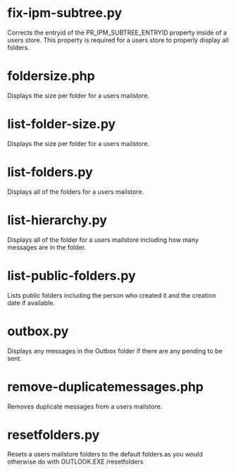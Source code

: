 fix-ipm-subtree.py
=====
Corrects the entryid of the PR\_IPM\_SUBTREE\_ENTRYID property inside of a users store.
This property is required for a users store to properly display all folders.

foldersize.php
=====
Displays the size per folder for a users mailstore.

list-folder-size.py
=====
Displays the size per folder for a users mailstore.

list-folders.py
=====
Displays all of the folders for a users mailstore.

list-hierarchy.py
=====
Displays all of the folder for a users mailstore including how many messages are in the folder.

list-public-folders.py
=====
Lists public folders including the person who created it and the creation date if available.

outbox.py
=====
Displays any messages in the Outbox folder if there are any pending to be sent.

remove-duplicatemessages.php
=====
Removes duplicate messages from a users mailstore.

resetfolders.py
=====
Resets a users mailstore folders to the default folders as you would otherwise do with OUTLOOK.EXE /resetfolders
